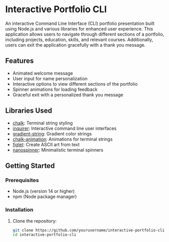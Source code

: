 # Interactive Portfolio CLI

An interactive Command Line Interface (CLI) portfolio presentation built using Node.js and various libraries for enhanced user experience. This application allows users to navigate through different sections of a portfolio, including projects, education, skills, and relevant courses. Additionally, users can exit the application gracefully with a thank you message.

## Features

- Animated welcome message
- User input for name personalization
- Interactive options to view different sections of the portfolio
- Spinner animations for loading feedback
- Graceful exit with a personalized thank you message

## Libraries Used

- [chalk](https://www.npmjs.com/package/chalk): Terminal string styling
- [inquirer](https://www.npmjs.com/package/inquirer): Interactive command line user interfaces
- [gradient-string](https://www.npmjs.com/package/gradient-string): Gradient color strings
- [chalk-animation](https://www.npmjs.com/package/chalk-animation): Animations for terminal strings
- [figlet](https://www.npmjs.com/package/figlet): Create ASCII art from text
- [nanospinner](https://www.npmjs.com/package/nanospinner): Minimalistic terminal spinners

## Getting Started

### Prerequisites

- Node.js (version 14 or higher)
- npm (Node package manager)

### Installation

1. Clone the repository:

   ```bash
   git clone https://github.com/yourusername/interactive-portfolio-cli.git
   cd interactive-portfolio-cli
